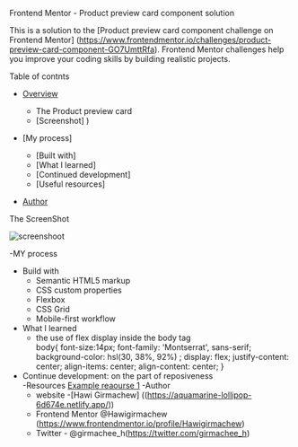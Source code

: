 Frontend Mentor - Product preview card component solution

This is a solution to the [Product preview card component challenge on Frontend Mentor]
(https://www.frontendmentor.io/challenges/product-preview-card-component-GO7UmttRfa). 
Frontend Mentor challenges help you improve your coding skills by building realistic projects. 

Table of contnts
- [Overview](#overview)
  - The Product preview card
  - [Screenshot] )
   
- [My process] 
  - [Built with] 
  - [What I learned] 
  - [Continued development] 
  - [Useful resources] 
- [Author](#author)

The ScreenShot
   
![screenshoot](https://user-images.githubusercontent.com/88828065/187650438-933de369-c719-4339-b2bc-849c0ea9b6be.PNG)

-MY process
  - Build with  
     - Semantic HTML5 markup
     - CSS custom properties
     - Flexbox
     - CSS Grid
     - Mobile-first workflow
  - What I learned
      - the use  of flex display inside the body tag  
        body{
    font-size:14px;
    font-family: 'Montserrat', sans-serif;
    background-color: hsl(30, 38%, 92%) ;
    display: flex;
    justify-content: center;
    align-items: center;
    align-content: center;
}
- Continue development: on the part of reposiveness  
 -Resources
   [Example reaourse 1](https://www.youtube.com/watch?v=fYq5PXgSsbE&t=3s)
 -Author
   - website -[Hawi Girmachew] ((https://aquamarine-lollipop-6d674e.netlify.app/))
   - Frontend Mentor @Hawigirmachew (https://www.frontendmentor.io/profile/Hawigirmachew)
   - Twitter - @girmachee_h(https://twitter.com/girmachee_h)
  
    
